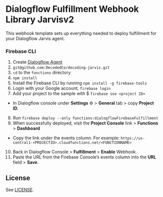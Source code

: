 # Dialogflow Fulfillment Webhook Library Jarvisv2

This webhook template sets up everything needed to deploy fulfillment for your Dialogflow Jarvis agent.

### Firebase CLI
1. Create [Dialogflow Agent](https://console.dialogflow.com/)
2. `git@github.com:DecodedCo/decoding-jarvis.git`
3. `cd` to the `functions` directory
4. `npm install`
5. Install the Firebase CLI by running `npm install -g firebase-tools`
6. Login with your Google account, `firebase login`
7. Add your project to the sample with $ `firebase use <project ID>`
  + In Dialogflow console under **Settings** ⚙ > **General** tab > copy **Project ID**.
8. Run `firebase deploy --only functions:dialogflowFirebaseFulfillment`
9. When successfully deployed, visit the **Project Console** link > **Functions** > **Dashboard**
  + Copy the link under the events column. For example: `https://us-central1-<PROJECTID>.cloudfunctions.net/<FUNCTIONNAME>`
10. Back in Dialogflow Console > **Fulfillment** > **Enable** Webhook.
11. Paste the URL from the Firebase Console’s events column into the **URL** field > **Save**.

## License
See [LICENSE](LICENSE).
